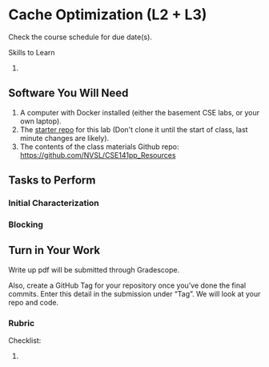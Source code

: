 # Cache Optimization (L2 + L3)

Check the course schedule for due date(s).

Skills to Learn

1. 


## Software You Will Need

1. A computer with Docker installed (either the basement CSE labs, or your own laptop).
2. The [starter repo]() for this lab (Don't clone it until the start of class, last minute changes are likely).
3. The contents of the class materials Github repo: https://github.com/NVSL/CSE141pp_Resources

## Tasks to Perform

### Initial Characterization

### Blocking


## Turn in Your Work
Write up pdf will be submitted through Gradescope.

Also, create a GitHub Tag for your repository once you’ve done the final commits. 
Enter this detail in the submission under “Tag”.
We will look at your repo and code.

### Rubric

Checklist:

1. 

